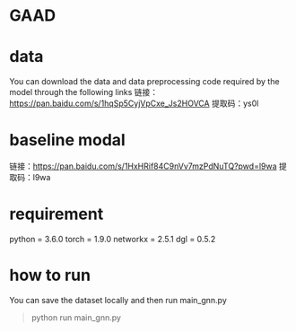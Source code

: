 # GAAD


# data
You can download the data and data preprocessing code required by the model through the following links
链接：https://pan.baidu.com/s/1hqSp5CyjVpCxe_Js2HOVCA 
提取码：ys0l 

# baseline modal
链接：https://pan.baidu.com/s/1HxHRif84C9nVv7mzPdNuTQ?pwd=l9wa 
提取码：l9wa 

# requirement
python = 3.6.0
torch = 1.9.0
networkx = 2.5.1
dgl = 0.5.2

# how to run
You can save the dataset locally and then run main_gnn.py

>python run main_gnn.py
>
